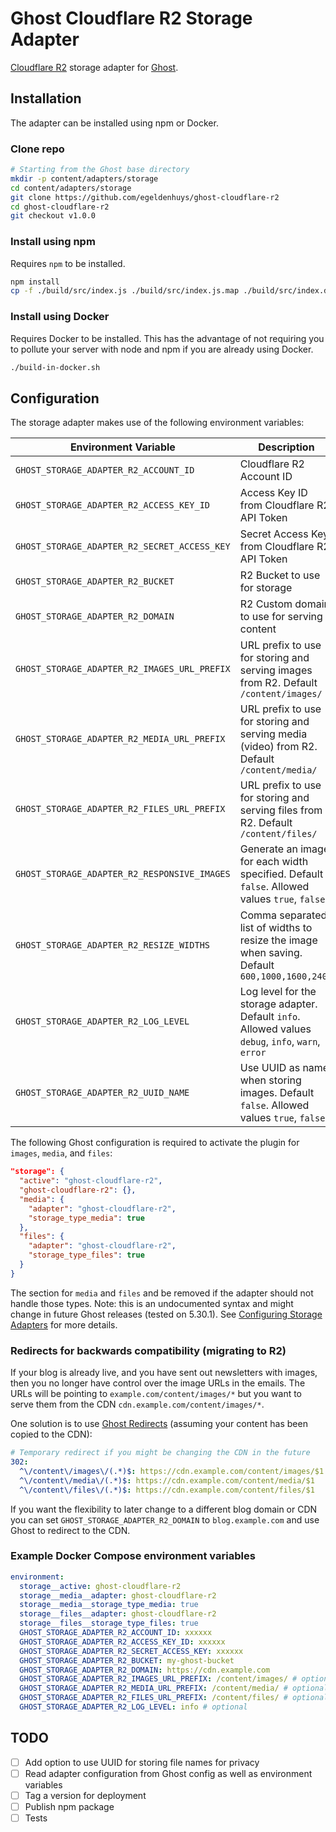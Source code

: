 # Ghost Cloudflare R2 Storage Adapter
[Cloudflare R2](https://www.cloudflare.com/products/r2/) storage adapter for [Ghost](https://github.com/TryGhost/Ghost).

## Installation
The adapter can be installed using npm or Docker.

### Clone repo
```bash
# Starting from the Ghost base directory
mkdir -p content/adapters/storage
cd content/adapters/storage
git clone https://github.com/egeldenhuys/ghost-cloudflare-r2
cd ghost-cloudflare-r2
git checkout v1.0.0
```

### Install using npm
Requires `npm` to be installed.

```bash
npm install
cp -f ./build/src/index.js ./build/src/index.js.map ./build/src/index.d.ts .
```

### Install using Docker
Requires Docker to be installed. This has the advantage of not requiring you to pollute your server with node and npm if you are already using Docker.

```bash
./build-in-docker.sh
```

## Configuration
The storage adapter makes use of the following environment variables:

| Environment Variable                         | Description                                                                                        |
|----------------------------------------------|----------------------------------------------------------------------------------------------------|
| `GHOST_STORAGE_ADAPTER_R2_ACCOUNT_ID`        | Cloudflare R2 Account ID                                                                           |
| `GHOST_STORAGE_ADAPTER_R2_ACCESS_KEY_ID`     | Access Key ID from Cloudflare R2 API Token                                                         |
| `GHOST_STORAGE_ADAPTER_R2_SECRET_ACCESS_KEY` | Secret Access Key from Cloudflare R2 API Token                                                     |
| `GHOST_STORAGE_ADAPTER_R2_BUCKET`            | R2 Bucket to use for storage                                                                       |
| `GHOST_STORAGE_ADAPTER_R2_DOMAIN`            | R2 Custom domain to use for serving content                                                        |
| `GHOST_STORAGE_ADAPTER_R2_IMAGES_URL_PREFIX` | URL prefix to use for storing and serving images from R2. Default `/content/images/`               |
| `GHOST_STORAGE_ADAPTER_R2_MEDIA_URL_PREFIX`  | URL prefix to use for storing and serving media (video) from R2. Default `/content/media/`         |
| `GHOST_STORAGE_ADAPTER_R2_FILES_URL_PREFIX`  | URL prefix to use for storing and serving files from R2. Default `/content/files/`                 |
| `GHOST_STORAGE_ADAPTER_R2_RESPONSIVE_IMAGES` | Generate an image for each width specified. Default `false`. Allowed values `true`, `false`        |
| `GHOST_STORAGE_ADAPTER_R2_RESIZE_WIDTHS`     | Comma separated list of widths to resize the image when saving. Default `600,1000,1600,2400`       |
| `GHOST_STORAGE_ADAPTER_R2_LOG_LEVEL`         | Log level for the storage adapter. Default `info`. Allowed values `debug`, `info`, `warn`, `error` |
| `GHOST_STORAGE_ADAPTER_R2_UUID_NAME`         | Use UUID as name when storing images. Default `false`. Allowed values `true`, `false`               |

The following Ghost configuration is required to activate the plugin for `images`, `media`, and `files`:
```json
"storage": {
  "active": "ghost-cloudflare-r2",
  "ghost-cloudflare-r2": {},
  "media": {
    "adapter": "ghost-cloudflare-r2",
    "storage_type_media": true
  },
  "files": {
    "adapter": "ghost-cloudflare-r2",
    "storage_type_files": true
  }
}
```

The section for `media` and `files` and be removed if the adapter should not handle those types.
Note: this is an undocumented syntax and might change in future Ghost releases (tested on 5.30.1).
See [Configuring Storage Adapters](https://ghost.org/docs/config/#storage-adapters) for more details.

### Redirects for backwards compatibility (migrating to R2)
If your blog is already live, and you have sent out newsletters with images, then you no longer have control over the image URLs in the emails.
The URLs will be pointing to `example.com/content/images/*` but you want to serve them from the CDN `cdn.example.com/content/images/*`.

One solution is to use [Ghost Redirects](https://ghost.org/tutorials/implementing-redirects/) (assuming your content has been copied to the CDN):
```yaml
# Temporary redirect if you might be changing the CDN in the future
302:
  ^\/content\/images\/(.*)$: https://cdn.example.com/content/images/$1
  ^\/content\/media\/(.*)$: https://cdn.example.com/content/media/$1
  ^\/content\/files\/(.*)$: https://cdn.example.com/content/files/$1
```

If you want the flexibility to later change to a different blog domain or CDN you can set
`GHOST_STORAGE_ADAPTER_R2_DOMAIN` to `blog.example.com` and use Ghost to redirect to the CDN.

### Example Docker Compose environment variables
```yaml
environment:
  storage__active: ghost-cloudflare-r2
  storage__media__adapter: ghost-cloudflare-r2
  storage__media__storage_type_media: true
  storage__files__adapter: ghost-cloudflare-r2
  storage__files__storage_type_files: true
  GHOST_STORAGE_ADAPTER_R2_ACCOUNT_ID: xxxxxx
  GHOST_STORAGE_ADAPTER_R2_ACCESS_KEY_ID: xxxxxx
  GHOST_STORAGE_ADAPTER_R2_SECRET_ACCESS_KEY: xxxxxx
  GHOST_STORAGE_ADAPTER_R2_BUCKET: my-ghost-bucket
  GHOST_STORAGE_ADAPTER_R2_DOMAIN: https://cdn.example.com
  GHOST_STORAGE_ADAPTER_R2_IMAGES_URL_PREFIX: /content/images/ # optional
  GHOST_STORAGE_ADAPTER_R2_MEDIA_URL_PREFIX: /content/media/ # optional
  GHOST_STORAGE_ADAPTER_R2_FILES_URL_PREFIX: /content/files/ # optional
  GHOST_STORAGE_ADAPTER_R2_LOG_LEVEL: info # optional
```

## TODO
- [ ] Add option to use UUID for storing file names for privacy
- [ ] Read adapter configuration from Ghost config as well as environment variables
- [ ] Tag a version for deployment
- [ ] Publish npm package
- [ ] Tests
